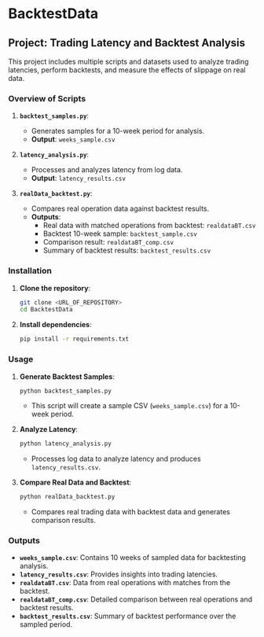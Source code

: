 # BacktestData

## Project: Trading Latency and Backtest Analysis
This project includes multiple scripts and datasets used to analyze trading latencies, perform backtests, and measure the effects of slippage on real data.

### Overview of Scripts

1. **`backtest_samples.py`**: 
   - Generates samples for a 10-week period for analysis.
   - **Output**: `weeks_sample.csv`

2. **`latency_analysis.py`**:
   - Processes and analyzes latency from log data.
   - **Output**: `latency_results.csv`

3. **`realData_backtest.py`**:
   - Compares real operation data against backtest results.
   - **Outputs**: 
     - Real data with matched operations from backtest: `realdataBT.csv`
     - Backtest 10-week sample: `backtest_sample.csv`
     - Comparison result: `realdataBT_comp.csv`
     - Summary of backtest results: `backtest_results.csv`

### Installation

1. **Clone the repository**:
   ```sh
   git clone <URL_OF_REPOSITORY>
   cd BacktestData
   ```

2. **Install dependencies**:
   ```sh
   pip install -r requirements.txt
   ```

### Usage

1. **Generate Backtest Samples**:
   ```sh
   python backtest_samples.py
   ```
   - This script will create a sample CSV (`weeks_sample.csv`) for a 10-week period.

2. **Analyze Latency**:
   ```sh
   python latency_analysis.py
   ```
   - Processes log data to analyze latency and produces `latency_results.csv`.

3. **Compare Real Data and Backtest**:
   ```sh
   python realData_backtest.py
   ```
   - Compares real trading data with backtest data and generates comparison results.

### Outputs
- **`weeks_sample.csv`**: Contains 10 weeks of sampled data for backtesting analysis.
- **`latency_results.csv`**: Provides insights into trading latencies.
- **`realdataBT.csv`**: Data from real operations with matches from the backtest.
- **`realdataBT_comp.csv`**: Detailed comparison between real operations and backtest results.
- **`backtest_results.csv`**: Summary of backtest performance over the sampled period.
